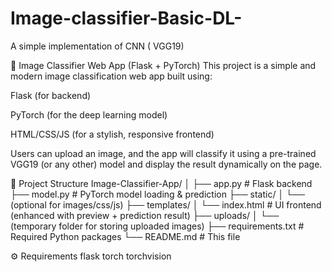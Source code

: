 # Image-classifier-Basic-DL-
A simple implementation of CNN ( VGG19)


🧠 Image Classifier Web App (Flask + PyTorch)
This project is a simple and modern image classification web app built using:

Flask (for backend)

PyTorch (for the deep learning model)

HTML/CSS/JS (for a stylish, responsive frontend)

Users can upload an image, and the app will classify it using a pre-trained VGG19 (or any other) model and display the result dynamically on the page.

📂 Project Structure
Image-Classifier-App/
│
├── app.py                  # Flask backend
├── model.py                # PyTorch model loading & prediction
├── static/
│   └── (optional for images/css/js)
├── templates/
│   └── index.html          # UI frontend (enhanced with preview + prediction result)
├── uploads/
│   └── (temporary folder for storing uploaded images)
├── requirements.txt        # Required Python packages
└── README.md               # This file

⚙️ Requirements
flask
torch
torchvision




